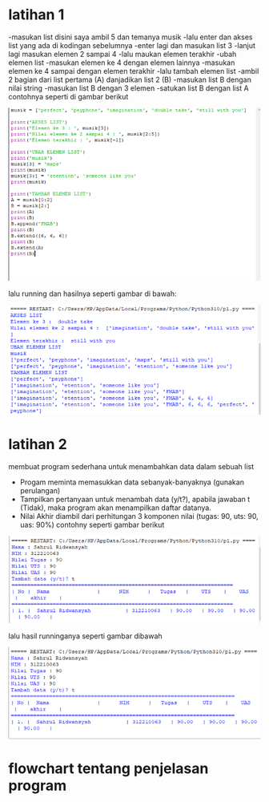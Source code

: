 # latihan 1

-masukan list disini saya ambil 5 dan temanya musik 
-lalu enter dan akses list yang ada di kodingan sebelumnya
-enter lagi dan masukan list 3
-lanjut lagi masukan elemen 2 sampai 4
-lalu maukan elemen terakhir
-ubah elemen list
-masukan elemen ke 4 dengan elemen lainnya
-masukan elemen ke 4 sampai dengan elemen terakhir
-lalu tambah elemen list
-ambil 2 bagian dari list pertama (A) danjadikan list 2 (B)
-masukan list B dengan nilai string
-masukan list B dengan 3 elemen
-satukan list B dengan list A
contohnya seperti di gambar berikut

![gambar](gambarlab5/lex1.png)

lalu running dan hasilnya seperti gambar di bawah:

![gambar](gambarlab5/lex2.png)

# latihan 2

membuat program sederhana untuk menambahkan data dalam sebuah list

- Progam meminta memasukkan data sebanyak-banyaknya (gunakan perulangan)
- Tampilkan pertanyaan untuk menambah data (y/t?), apabila jawaban t (Tidak), maka program akan menampilkan daftar datanya. 
- Nilai Akhir diambil dari perhitungan 3 komponen nilai (tugas: 90, uts: 90, uas: 90%)
contohny seperti gambar berikut

![gambar](gambarlab5/lex3.png)

lalu hasil runninganya seperti gambar dibawah

![gambar](gambarlab5/lex4.png)

# flowchart tentang penjelasan program

